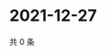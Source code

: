 # 2021-12-27

共 0 条

<!-- BEGIN WEIBO -->
<!-- 最后更新时间 Mon Dec 27 2021 21:22:29 GMT+0800 (China Standard Time) -->

<!-- END WEIBO -->
